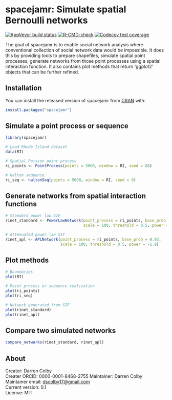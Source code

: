 
# spacejamr: Simulate spatial Bernoulli networks

<!-- badges: start -->
[![AppVeyor build status](https://ci.appveyor.com/api/projects/status/github/dscolby/spacejamr?branch=master&svg=true)](https://ci.appveyor.com/project/dscolby/spacejamr)
[![R-CMD-check](https://github.com/dscolby/spacejamr/workflows/R-CMD-check/badge.svg)](https://github.com/dscolby/spacejamr/actions)
[![Codecov test coverage](https://codecov.io/gh/dscolby/spacejamr/branch/master/graph/badge.svg)](https://codecov.io/gh/dscolby/spacejamr?branch=master)
<!-- badges: end -->

The goal of spacejamr is to enable social network analysis where conventional
collection of social network data would be impossible. It does this by providing
tools to prepare shapefiles, simulate spatial point processes, generate networks 
from those point processes using a spatial interaction function. It also 
contains plot methods that return 'ggplot2' objects that can be further refined.

## Installation

You can install the released version of spacejamr from [CRAN](https://CRAN.R-project.org) with:

``` r
install.packages("spacejamr")
```

## Simulate a point process or sequence

``` r
library(spacejamr)

# Load Rhode Island dataset
data(RI)

# Spatial Poisson point process
ri_points <- PointProcess(points = 5000, window = RI, seed = 88)

# Halton sequence
ri_seq <- haltonSeq(points = 5000, window = RI, seed = 9)

```

## Generate networks from spatial interaction functions

``` r
# Standard power law SIF
rinet_standard <- PowerLawNetwork(point_process = ri_points, base_prob = 0.95, 
                                  scale = 100, threshold = 0.5, power = -2.3)

# Attenuated power law SIF
rinet_apl <- APLNetwork(point_process = ri_points, base_prob = 0.93,
                        scale = 100, threshold = 0.5, power = -1.9)

```

## Plot methods

``` r
# Boundaries
plot(RI)

# Point process or sequence realization
plot(ri_points)
plot(ri_seq)

# Network generated from SIF
plot(rinet_standard)
plot(rinet_apl)

```

## Compare two simulated networks

``` r
compare_networks(rinet_standard, rinet_apl)

```

## About
Creator: Darren Colby\
Creater ORCID: 0000-0001-8468-2755
Maintainer: Darren Colby\
Maintainer email: dscolby17@gmail.com\
Current version: 0.1\
License: MIT
